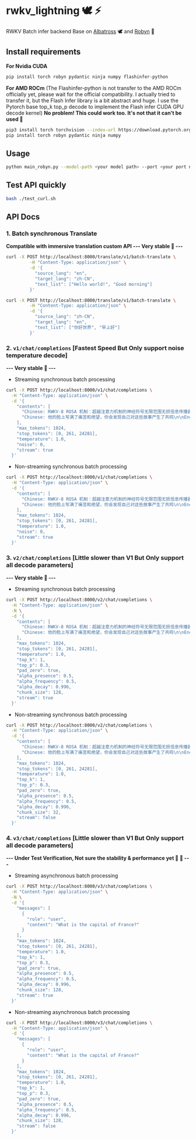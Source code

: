 # rwkv_lightning 🕊️ ⚡
RWKV Batch infer backend Base on [Albatross](https://github.com/BlinkDL/Albatross) 🕊️ and [Robyn](https://github.com/sparckles/Robyn) 🦀 

## Install requirements
**For Nvidia CUDA**
```bash
pip install torch robyn pydantic ninja numpy flashinfer-python
```
**For AMD ROCm**
(The Flashinfer-python is not transfer to the AMD ROCm officially yet, please wait for the official compatibility. I actually tried to transfer it, but the Flash Infer library is a bit abstract and huge. I use the Pytorch base top_k top_p decode to implement the Flash infer CUDA GPU decode kernel)
**No problem! This could work too. It's not that it can't be used 🫣**
```bash
pip3 install torch torchvision --index-url https://download.pytorch.org/whl/rocm6.4
pip install torch robyn pydantic ninja numpy 
```

## Usage
```bash
python main_robyn.py --model-path <your model path> --port <your port number>
```


## Test API quickly
```bash
bash ./test_curl.sh 
```


## API Docs 
### 1. Batch synchronous Translate 
**Compatible with immersive translation custom API**
**--- Very stable 🚀 ---** 
```bash
curl -X POST http://localhost:8000/translate/v1/batch-translate \
         -H "Content-Type: application/json" \
         -d '{
           "source_lang": "en",
           "target_lang": "zh-CN",
           "text_list": ["Hello world!", "Good morning"]
         }'
```
```bash
curl -X POST http://localhost:8000/translate/v1/batch-translate \
         -H "Content-Type: application/json" \
         -d '{
           "source_lang": "zh-CN",
           "target_lang": "en",
           "text_list": ["你好世界", "早上好"]
         }'
```


### 2. ```v1/chat/completions``` [Fastest Speed But Only support noise temperature decode] 
**--- Very stable 🚀 ---** 
- Streaming synchronous batch processing 
```bash
curl -X POST http://localhost:8000/v1/chat/completions \
  -H "Content-Type: application/json" \
  -d '{
    "contents": [
      "Chinese: RWKV-8 ROSA 机制：超越注意力机制的神经符号无限范围无损信息传播器，使大语言模型(LLM)能够发明自己的内心独白语言。迈向可扩展后神经方法的第一步，开启人工智能的新时代\n\nEnglish:",
      "Chinese: 他的脸上写满了痛苦和绝望，你会发现自己对这些故事产生了共鸣\n\nEnglish:"
    ],
    "max_tokens": 1024,
    "stop_tokens": [0, 261, 24281],
    "temperature": 1.0,
    "noise": 0,
    "stream": true
  }'
```
- Non-streaming synchronous batch processing
```bash
curl -X POST http://localhost:8000/v1/chat/completions \
  -H "Content-Type: application/json" \
  -d '{
    "contents": [
      "Chinese: RWKV-8 ROSA 机制：超越注意力机制的神经符号无限范围无损信息传播器，使大语言模型(LLM)能够发明自己的内心独白语言。迈向可扩展后神经方法的第一步，开启人工智能的新时代\n\nEnglish:",
      "Chinese: 他的脸上写满了痛苦和绝望，你会发现自己对这些故事产生了共鸣\n\nEnglish:"
    ],
    "max_tokens": 1024,
    "stop_tokens": [0, 261, 24281],
    "temperature": 1.0,
    "noise": 0,
    "stream": true
  }'
```


### 3. ```v2/chat/completions``` [Little slower than V1 But Only support all decode parameters]
**--- Very stable 🚀 ---** 
- Streaming synchronous batch processing
```bash
curl -X POST http://localhost:8000/v2/chat/completions \
  -H "Content-Type: application/json" \
  -N \
  -d '{
    "contents": [
      "Chinese: RWKV-8 ROSA 机制：超越注意力机制的神经符号无限范围无损信息传播器，使大语言模型(LLM)能够发明自己的内心独白语言。迈向可扩展后神经方法的第一步，开启人工智能的新时代\n\nEnglish:",
      "Chinese: 他的脸上写满了痛苦和绝望，你会发现自己对这些故事产生了共鸣\n\nEnglish:"
    ],
    "max_tokens": 1024,
    "stop_tokens": [0, 261, 24281],
    "temperature": 1.0,
    "top_k": 1,
    "top_p": 0.3,
    "pad_zero": true,
    "alpha_presence": 0.5,
    "alpha_frequency": 0.5,
    "alpha_decay": 0.996,
    "chunk_size": 128,
    "stream": true
  }'
```
- Non-streaming synchronous batch processing
```bash
curl -X POST http://localhost:8000/v2/chat/completions \
  -H "Content-Type: application/json" \
  -d '{
    "contents": [
      "Chinese: RWKV-8 ROSA 机制：超越注意力机制的神经符号无限范围无损信息传播器，使大语言模型(LLM)能够发明自己的内心独白语言。迈向可扩展后神经方法的第一步，开启人工智能的新时代\n\nEnglish:",
      "Chinese: 他的脸上写满了痛苦和绝望，你会发现自己对这些故事产生了共鸣\n\nEnglish:"
    ],
    "max_tokens": 1024,
    "stop_tokens": [0, 261, 24281],
    "temperature": 1.0,
    "top_k": 1,
    "top_p": 0.3,
    "pad_zero": true,
    "alpha_presence": 0.5,
    "alpha_frequency": 0.5,
    "alpha_decay": 0.996,
    "chunk_size": 32,
    "stream": false
  }'
```


### 4. ```v3/chat/completions``` [Little slower than V1 But Only support all decode parameters]

**--- Under Test Verification, Not sure the stability & performance yet 🚧 🥲 ---** 
- Streaming asynchronous batch processing
```bash
curl -X POST http://localhost:8000/v3/chat/completions \
  -H "Content-Type: application/json" \
  -N \
  -d '{
    "messages": [
      {
        "role": "user",
        "content": "What is the capital of France?"
      }
    ],
    "max_tokens": 1024,
    "stop_tokens": [0, 261, 24281],
    "temperature": 1.0,
    "top_k": 1,
    "top_p": 0.3,
    "pad_zero": true,
    "alpha_presence": 0.5,
    "alpha_frequency": 0.5,
    "alpha_decay": 0.996,
    "chunk_size": 128,
    "stream": true
  }'
```
- Non-streaming asynchronous batch processing
```bash
curl -X POST http://localhost:8000/v3/chat/completions \
  -H "Content-Type: application/json" \
  -d '{
    "messages": [
      {
        "role": "user",
        "content": "What is the capital of France?"
      }
    ],
    "max_tokens": 1024,
    "stop_tokens": [0, 261, 24281],
    "temperature": 1.0,
    "top_k": 1,
    "top_p": 0.3,
    "pad_zero": true,
    "alpha_presence": 0.5,
    "alpha_frequency": 0.5,
    "alpha_decay": 0.996,
    "chunk_size": 128,
    "stream": false
  }'
```
